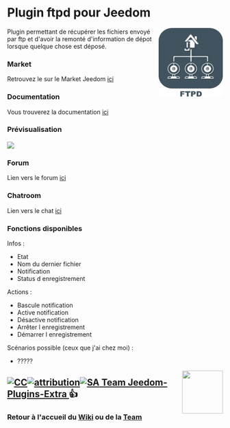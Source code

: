 # Plugin ftpd pour Jeedom

<img src="plugin_info/ftpd_icon.png" align="right" height="160" width="150">

Plugin permettant de récupérer les fichiers envoyé par ftp et d'avoir la remonté d'information de dépot lorsque quelque chose est déposé.

### Market

Retrouvez le sur le Market Jeedom [ici](https://www.jeedom.com/market/index.php?v=d&p=market&type=plugin&name=ftpd)


### Documentation

Vous trouverez la documentation [ici](https://github.com/Jeedom-Plugins-Extra/ftpd/blob/stable/docs/fr_FR/index.md)


### Prévisualisation

<img src="docs/images/ftpd_screenshot1.png" align="center">


### Forum

Lien vers le forum [ici](https://www.jeedom.com/forum/viewtopic.php?f=134&t=24684)


### Chatroom

Lien vers le chat [ici](https://gitter.im/Jeedom-Plugins-Extra/plugin-ftpd)


### Fonctions disponibles

Infos :
* Etat
* Nom du dernier fichier
* Notification
* Status d enregistrement

Actions :
* Bascule notification
* Active notification
* Désactive notification
* Arrêter l enregistrement
* Démarrer l enregistrement

Scénarios possible (ceux que j'ai chez moi) :
* ?????

<img src="https://github.com/Jeedom-Plugins-Extra/Jeedom-Plugins-Extra/blob/master/images/Jeedom-Plugins-Extra.png" align="right" height="100" width="95">

## <a href="https://creativecommons.org/licenses/by-sa/4.0/"><img alt="CC" src="https://creativecommons.org/images/deed/cc_blue_x2.png" height="24px" width="24px"><img alt="attribution" src="https://creativecommons.org/images/deed/attribution_icon_blue_x2.png" height="24px" width="24px"><img alt="SA" src="https://creativecommons.org/images/deed/sa_blue_x2.png" height="24px" width="24px"> Team Jeedom-Plugins-Extra </a> 👍
### Retour à l'accueil du [Wiki](https://github.com/Jeedom-Plugins-Extra/Jeedom-Plugins-Extra/wiki) ou de la [Team](https://github.com/Jeedom-Plugins-Extra)
